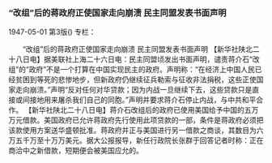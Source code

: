 ### “改组”后的蒋政府正使国家走向崩溃  民主同盟发表书面声明

1947-05-01
第3版()
专栏：

　　“改组”后的蒋政府正使国家走向崩溃
    民主同盟发表书面声明
    【新华社陕北二十八日电】据美联社上海二十六日电：民主同盟顷发出书面声明，谴责蒋介石“改组”的“政府”不是一个打算在中国实现民主的政府。声明称：“在经济上中国人民已经贫困到等死的悲惨地步，但新政府仍继续征兵勒索与征收非法捐税，这些正使国家走向崩溃。”声明“反对任何对华贷款；因为内战一旦继续下去，这些贷款只是直接或间接地用来屠杀我们自己的同胞。”声明并要求蒋介石停止内战，与中共和平合作。
    【新华社陕北二十八日电】蒋介石改组后的政府已使用美国给予中国的五万万元借款。美国政府已允许蒋政府先行使用此项贷款的一部，条件是蒋政府必须把该款使用方案送华盛顿批准。蒋政府并正与美国进行另一借款之商谈，其数目为六万五千万至十万万美元。据大公报报导，新任行政院长张群于回答记者时称：正在商洽中之新借款，短期便会被美国应允的。
